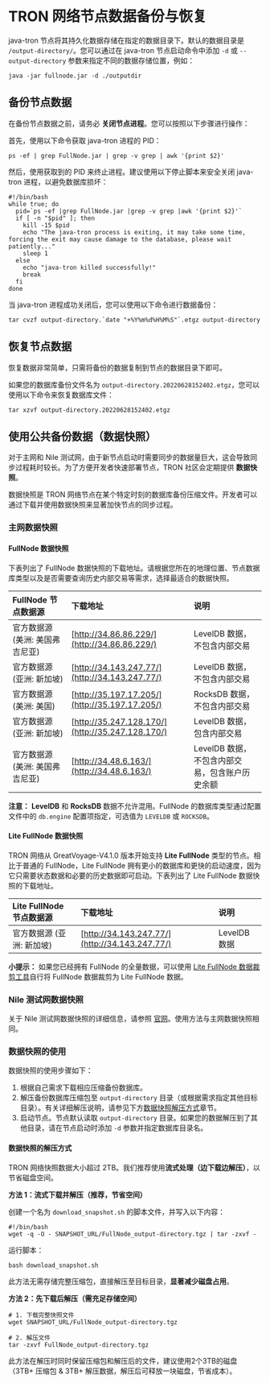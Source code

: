 # TRON 网络节点数据备份与恢复

java-tron 节点将其持久化数据存储在指定的数据目录下。默认的数据目录是 `/output-directory/`。您可以通过在 java-tron 节点启动命令中添加 `-d` 或 `--output-directory` 参数来指定不同的数据存储位置，例如：

```
java -jar fullnode.jar -d ./outputdir
```


## 备份节点数据

在备份节点数据之前，请务必 **关闭节点进程**。您可以按照以下步骤进行操作：

首先，使用以下命令获取 java-tron 进程的 PID：

```
ps -ef | grep FullNode.jar | grep -v grep | awk '{print $2}'
```

然后，使用获取到的 PID 来终止进程。建议使用以下停止脚本来安全关闭 java-tron 进程，以避免数据库损坏：

```
#!/bin/bash
while true; do
  pid=`ps -ef |grep FullNode.jar |grep -v grep |awk '{print $2}'`
  if [ -n "$pid" ]; then
    kill -15 $pid
    echo "The java-tron process is exiting, it may take some time, forcing the exit may cause damage to the database, please wait patiently..."
    sleep 1
  else
    echo "java-tron killed successfully!"
    break
  fi
done
```

当 java-tron 进程成功关闭后，您可以使用以下命令进行数据备份：

```
tar cvzf output-directory.`date "+%Y%m%d%H%M%S"`.etgz output-directory
```


## 恢复节点数据

恢复数据非常简单，只需将备份的数据复制到节点的数据目录下即可。

如果您的数据库备份文件名为 `output-directory.20220628152402.etgz`，您可以使用以下命令来恢复数据库文件：

```
tar xzvf output-directory.20220628152402.etgz
```

## 使用公共备份数据（数据快照）

对于主网和 Nile 测试网，由于新节点启动时需要同步的数据量巨大，这会导致同步过程耗时较长。为了方便开发者快速部署节点，TRON 社区会定期提供 **数据快照**。

数据快照是 TRON 网络节点在某个特定时刻的数据库备份压缩文件。开发者可以通过下载并使用数据快照来显著加快节点的同步过程。

### 主网数据快照

#### FullNode 数据快照

下表列出了 FullNode 数据快照的下载地址。请根据您所在的地理位置、节点数据库类型以及是否需要查询历史内部交易等需求，选择最适合的数据快照。

| FullNode 节点数据源 | 下载地址 | 说明 |
| :------------------ | :------- | :--- |
| 官方数据源 (美洲: 美国弗吉尼亚) | [http://34.86.86.229/](http://34.86.86.229/) | LevelDB 数据，不包含内部交易 |
| 官方数据源 (亚洲: 新加坡) | [http://34.143.247.77/](http://34.143.247.77/) | LevelDB 数据，不包含内部交易 |
| 官方数据源 (美洲: 美国) | [http://35.197.17.205/](http://35.197.17.205/) | RocksDB 数据，不包含内部交易 |
| 官方数据源 (亚洲: 新加坡) | [http://35.247.128.170/](http://35.247.128.170/) | LevelDB 数据，包含内部交易 |
| 官方数据源 (美洲: 美国弗吉尼亚) | [http://34.48.6.163/](http://34.48.6.163/) | LevelDB 数据，不包含内部交易，包含账户历史余额 |

**注意：** **LevelDB** 和 **RocksDB** 数据不允许混用。FullNode 的数据库类型通过配置文件中的 `db.engine` 配置项指定，可选值为 `LEVELDB` 或 `ROCKSDB`。

#### Lite FullNode 数据快照

TRON 网络从 GreatVoyage-V4.1.0 版本开始支持 **Lite FullNode** 类型的节点。相比于普通的 FullNode，Lite FullNode 拥有更小的数据库和更快的启动速度，因为它只需要状态数据和必要的历史数据即可启动。下表列出了 Lite FullNode 数据快照的下载地址。

| Lite FullNode 节点数据源 | 下载地址 | 说明 |
| :----------------------- | :------- | :--- |
| 官方数据源 (亚洲: 新加坡) | [http://34.143.247.77/](http://34.143.247.77/) | LevelDB 数据 |

**小提示：** 如果您已经拥有 FullNode 的全量数据，可以使用 [Lite FullNode 数据裁剪工具](../toolkit/#_5)自行将 FullNode 数据裁剪为 Lite FullNode 数据。



### Nile 测试网数据快照

关于 Nile 测试网数据快照的详细信息，请参照 [官网](https://nileex.io/)。使用方法与主网数据快照相同。


### 数据快照的使用

数据快照的使用步骤如下：

1. 根据自己需求下载相应压缩备份数据库。
2. 解压备份数据库压缩包至 `output-directory` 目录（或根据需求指定其他目标目录）。有关详细解压说明，请参见下方[数据快照解压方式](#uncompress-ways)章节。 
3. 启动节点。节点默认读取 `output-directory` 目录。如果您的数据解压到了其他目录，请在节点启动时添加 `-d` 参数并指定数据库目录名。

<a id="uncompress-ways"></a>
#### 数据快照的解压方式

TRON 网络快照数据大小超过 2TB。我们推荐使用**流式处理（边下载边解压）**，以节省磁盘空间。

**方法 1：流式下载并解压（推荐，节省空间）**

创建一个名为 `download_snapshot.sh` 的脚本文件，并写入以下内容：

```
#!/bin/bash
wget -q -O - SNAPSHOT_URL/FullNode_output-directory.tgz | tar -zxvf -
```

运行脚本：

```
bash download_snapshot.sh
```

此方法无需存储完整压缩包，直接解压至目标目录，**显著减少磁盘占用**。

**方法 2：先下载后解压（需充足存储空间）**

```
# 1. 下载完整快照文件  
wget SNAPSHOT_URL/FullNode_output-directory.tgz  

# 2. 解压文件  
tar -zxvf FullNode_output-directory.tgz  
```

此方法在解压时同时保留压缩包和解压后的文件，建议使用2个3TB的磁盘（3TB+ 压缩包 & 3TB+ 解压数据，解压后可释放一块磁盘，节省成本）。
